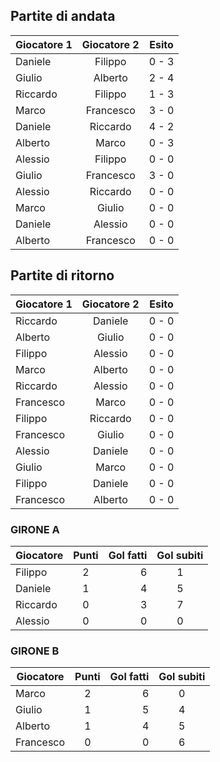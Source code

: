 
## Partite di andata
| Giocatore 1 | Giocatore 2 | Esito
|----------|:-------------:|:------:
| Daniele | Filippo | 0 - 3 |
| Giulio | Alberto | 2 - 4 |
| Riccardo | Filippo | 1 - 3 |
| Marco | Francesco | 3 - 0 |
| Daniele | Riccardo | 4 - 2 |
| Alberto | Marco | 0 - 3 |
| Alessio | Filippo | 0 - 0 |
| Giulio | Francesco | 3 - 0 |
| Alessio | Riccardo | 0 - 0 |
| Marco | Giulio | 0 - 0 |
| Daniele | Alessio | 0 - 0 |
| Alberto | Francesco | 0 - 0 |


## Partite di ritorno
| Giocatore 1 | Giocatore 2 | Esito
|----------|:-------------:|:------:
| Riccardo | Daniele | 0 - 0 |
| Alberto | Giulio | 0 - 0 |
| Filippo | Alessio | 0 - 0 |
| Marco | Alberto | 0 - 0 |
| Riccardo | Alessio | 0 - 0 |
| Francesco | Marco | 0 - 0 |
| Filippo | Riccardo | 0 - 0 |
| Francesco | Giulio | 0 - 0 |
| Alessio | Daniele | 0 - 0 |
| Giulio | Marco | 0 - 0 |
| Filippo | Daniele | 0 - 0 |
| Francesco | Alberto | 0 - 0 |

### GIRONE A

| Giocatore | Punti | Gol fatti | Gol subiti
|----------|:-------------:|------:|:------:|
| Filippo | 2 | 6 | 1 |
| Daniele | 1 | 4 | 5 |
| Riccardo | 0 | 3 | 7 |
| Alessio | 0 | 0 | 0 |

### GIRONE B

| Giocatore | Punti | Gol fatti | Gol subiti
|----------|:-------------:|------:|:------:|
| Marco | 2 | 6 | 0 |
| Giulio | 1 | 5 | 4 |
| Alberto | 1 | 4 | 5 |
| Francesco | 0 | 0 | 6 |
